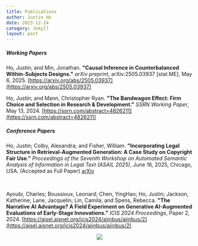 ```yaml
---
title: Publications
author: Justin Ho
date: 2023-12-24
category: Jekyll
layout: post
---
```


##### Working Papers

Ho, Justin; and Min, Jonathan. **"Causal Inference in Counterbalanced Within-Subjects Designs."** *arXiv preprint*, arXiv:2505.03937 [stat.ME], May 6, 2025. [https://arxiv.org/abs/2505.03937](https://arxiv.org/abs/2505.03937)

Ho, Justin; and Mann, Christopher Ryan. **"The Bandwagon Effect: Firm Choice and Selection in Research & Development."** *SSRN Working Paper*, May 13, 2024. [https://ssrn.com/abstract=4826211](https://ssrn.com/abstract=4826211)


##### Conference Papers

Ho, Justin; Colby, Alexandra; and Fisher, William. **"Incorporating Legal Structure in Retrieval-Augmented Generation: A Case Study on Copyright Fair Use."** *Proceedings of the Seventh Workshop on Automated Semantic Analysis of Information in Legal Text (ASAIL 2025)*, June 16, 2025, Chicago, USA. (Accepted as Full Paper) [arXiv](https://arxiv.org/abs/2505.02164)

<br>

Ayoubi, Charles; Boussioux, Leonard; Chen, YingHao; Ho, Justin; Jackson, Katherine; Lane, Jacquelin; Lin, Camila; and Spens, Rebecca. **"The Narrative AI Advantage? A Field Experiment on Generative AI-Augmented Evaluations of Early-Stage Innovations."** *ICIS 2024 Proceedings*, Paper 2, 2024. [https://aisel.aisnet.org/icis2024/aiinbus/aiinbus/2](https://aisel.aisnet.org/icis2024/aiinbus/aiinbus/2)

<div style="text-align: center"><img src="https://github.com/justinhjy1004/jekyll-gitbook/blob/master/assets/dinosaur.gif?raw=true" /></div>